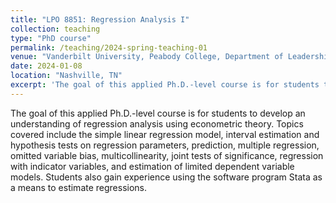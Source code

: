 ```yaml
---
title: "LPO 8851: Regression Analysis I"
collection: teaching
type: "PhD course"
permalink: /teaching/2024-spring-teaching-01
venue: "Vanderbilt University, Peabody College, Department of Leadership Policy and Organizations"
date: 2024-01-08
location: "Nashville, TN"
excerpt: 'The goal of this applied Ph.D.-level course is for students to develop an understanding of regression analysis using econometric theory.'
---
```


The goal of this applied Ph.D.-level course is for students to develop an understanding of regression analysis using econometric theory. Topics covered include the simple linear regression model, interval estimation and hypothesis tests on regression parameters, prediction, multiple regression, omitted variable bias, multicollinearity, joint tests of significance, regression with indicator variables, and estimation of limited dependent variable models. Students also gain experience using the software program Stata as a means to estimate regressions.